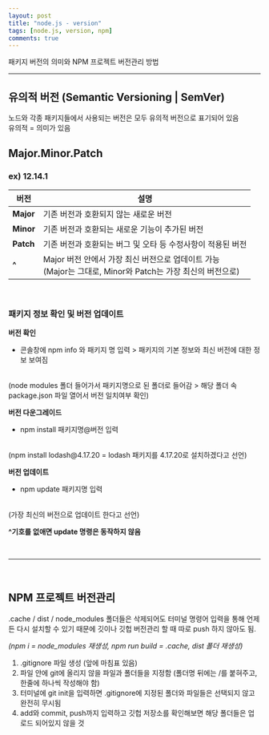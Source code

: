 ```yaml
---
layout: post
title: "node.js - version"
tags: [node.js, version, npm]
comments: true
---
```


패키지 버전의 의미와 NPM 프로젝트 버전관리 방법

--- 

## **유의적 버전 (Semantic Versioning | SemVer)**
노드와 각종 패키지들에서 사용되는 버전은 모두 유의적 버전으로 표기되어 있음<br />
유의적 = 의미가 있음

## Major.Minor.Patch
### ex) 12.14.1

버전 | 설명
-- | --
**Major** | 기존 버전과 호환되지 않는 새로운 버전
**Minor** | 기존 버전과 호환되는 새로운 기능이 추가된 버전
**Patch** | 기존 버전과 호환되는 버그 및 오타 등 수정사항이 적용된 버전
**^** | Major 버전 안에서 가장 최신 버전으로 업데이트 가능<br />(Major는 그대로, Minor와 Patch는 가장 최신의 버전으로)

<br />

### **패키지 정보 확인 및 버전 업데이트**
**버전 확인**
- 콘솔창에 npm info 와 패키지 명 입력 > 패키지의 기본 정보와 최신 버전에 대한 정보 보여짐
<br />
(node modules 폴더 들어가서 패키지명으로 된 폴더로 들어감 > 해당 폴더 속 package.json 파일 열어서 버전 일치여부 확인)

**버전 다운그레이드**
- npm install 패키지명@버전 입력 
<br />
(npm install lodash@4.17.20 = lodash 패키지를 4.17.20로 설치하겠다고 선언)

**버전 업데이트**
- npm update 패키지명 입력
<br />
(가장 최신의 버전으로 업데이트 한다고 선언)

**^기호를 없애면 update 명령은 동작하지 않음**

<br />

***

<br />


## **NPM 프로젝트 버전관리**
.cache / dist / node_modules 폴더들은 삭제되어도 터미널 명령어 입력을 통해 언제든 다시 설치할 수 있기 때문에 깃이나 깃헙 버전관리 할 때 따로 push 하지 않아도 됨.

*(npm i = node_modules 재생성, npm run build = .cache, dist 폴더 재생성)*

1. .gitignore 파일 생성 (앞에 마침표 있음)
2. 파일 안에 git에 올리지 않을 파일과 폴더들을 지정함 (폴더명 뒤에는 /를 붙혀주고, 한줄에 하나씩 작성해야 함)
3. 터미널에 git init을 입력하면 .gitignore에 지정된 폴더와 파일들은 선택되지 않고 완전히 무시됨
4. add와 commit, push까지 입력하고 깃헙 저장소를 확인해보면 해당 폴더들은 업로드 되어있지 않을 것